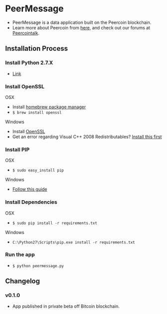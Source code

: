 PeerMessage
===

 - PeerMessage is a data application built on the Peercoin blockchain. 
 - Learn more about Peercoin from [here](http://peercoin.net/), and check out our forums at [Peercointalk](http://peercointalk.org/).

## Installation Process

### Install Python 2.7.X
 - [Link](https://www.python.org/download/releases/2.7.8/)

### Install OpenSSL
OSX
 - Install [homebrew package manager](http://brew.sh/)
 - ``` $ brew install openssl ```

Windows
 - Install [OpenSSL](http://slproweb.com/download/Win32OpenSSL-1_0_1L.exe)
 - Get an error regarding Visual C++ 2008 Redistributables? [Install this first](http://www.microsoft.com/downloads/details.aspx?familyid=9B2DA534-3E03-4391-8A4D-074B9F2BC1BF)

### Install PIP
OSX
 - ``` $ sudo easy_install pip ```

Windows
 - [Follow this guide](http://stackoverflow.com/questions/4750806/how-to-install-pip-on-windows/12476379#12476379)

### Install Dependencies
OSX
 - ``` $ sudo pip install -r requirements.txt ```

Windows
 - ``` C:\Python27\Scripts\pip.exe install -r requirements.txt ```

### Run the app
 - ``` $ python peermessage.py ```


## Changelog

### v0.1.0

* App published in private beta off Bitcoin blockchain.